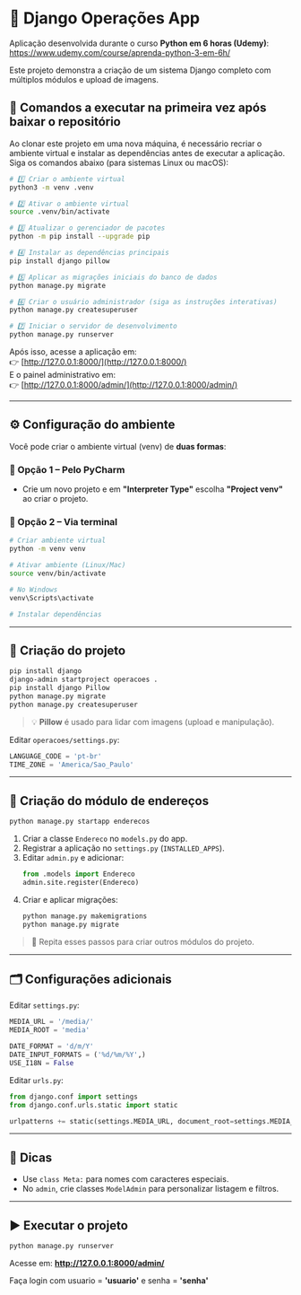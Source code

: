 # 🐍 Django Operações App

Aplicação desenvolvida durante o curso **Python em 6 horas (Udemy)**:  
https://www.udemy.com/course/aprenda-python-3-em-6h/

Este projeto demonstra a criação de um sistema Django completo com múltiplos módulos e upload de imagens.


## 🧩 Comandos a executar na primeira vez após baixar o repositório

Ao clonar este projeto em uma nova máquina, é necessário recriar o ambiente virtual e instalar as dependências antes de executar a aplicação.  
Siga os comandos abaixo (para sistemas Linux ou macOS):

```bash
# 1️⃣ Criar o ambiente virtual
python3 -m venv .venv

# 2️⃣ Ativar o ambiente virtual
source .venv/bin/activate

# 3️⃣ Atualizar o gerenciador de pacotes
python -m pip install --upgrade pip

# 4️⃣ Instalar as dependências principais
pip install django pillow

# 5️⃣ Aplicar as migrações iniciais do banco de dados
python manage.py migrate

# 6️⃣ Criar o usuário administrador (siga as instruções interativas)
python manage.py createsuperuser

# 7️⃣ Iniciar o servidor de desenvolvimento
python manage.py runserver
```

Após isso, acesse a aplicação em:  
👉 [http://127.0.0.1:8000/](http://127.0.0.1:8000/)  
E o painel administrativo em:  
👉 [http://127.0.0.1:8000/admin/](http://127.0.0.1:8000/admin/)



---

## ⚙️ Configuração do ambiente

Você pode criar o ambiente virtual (venv) de **duas formas**:

### 🔹 Opção 1 – Pelo PyCharm
- Crie um novo projeto e em **"Interpreter Type"** escolha **"Project venv"** ao criar o projeto.

### 🔹 Opção 2 – Via terminal
```bash
# Criar ambiente virtual
python -m venv venv

# Ativar ambiente (Linux/Mac)
source venv/bin/activate

# No Windows
venv\Scripts\activate

# Instalar dependências

```



---

## 🚀 Criação do projeto

```bash
pip install django
django-admin startproject operacoes .
pip install django Pillow
python manage.py migrate
python manage.py createsuperuser
```

> 💡 **Pillow** é usado para lidar com imagens (upload e manipulação).

Editar `operacoes/settings.py`:

```python
LANGUAGE_CODE = 'pt-br'
TIME_ZONE = 'America/Sao_Paulo'
```

---

## 🧩 Criação do módulo de endereços

```bash
python manage.py startapp enderecos
```

1. Criar a classe `Endereco` no `models.py` do app.  
2. Registrar a aplicação no `settings.py` (`INSTALLED_APPS`).  
3. Editar `admin.py` e adicionar:
   ```python
   from .models import Endereco
   admin.site.register(Endereco)
   ```
4. Criar e aplicar migrações:
   ```bash
   python manage.py makemigrations
   python manage.py migrate
   ```

> 🔁 Repita esses passos para criar outros módulos do projeto.

---

## 🗂️ Configurações adicionais

Editar `settings.py`:

```python
MEDIA_URL = '/media/'
MEDIA_ROOT = 'media'

DATE_FORMAT = 'd/m/Y'
DATE_INPUT_FORMATS = ('%d/%m/%Y',)
USE_I18N = False
```

Editar `urls.py`:

```python
from django.conf import settings
from django.conf.urls.static import static

urlpatterns += static(settings.MEDIA_URL, document_root=settings.MEDIA_ROOT)
```

---

## 🧠 Dicas

- Use `class Meta:` para nomes com caracteres especiais.  
- No `admin`, crie classes `ModelAdmin` para personalizar listagem e filtros.

---

## ▶️ Executar o projeto

```bash
python manage.py runserver
```

Acesse em: **http://127.0.0.1:8000/admin/**

Faça login com usuario = **'usuario'** e senha = **'senha'**

